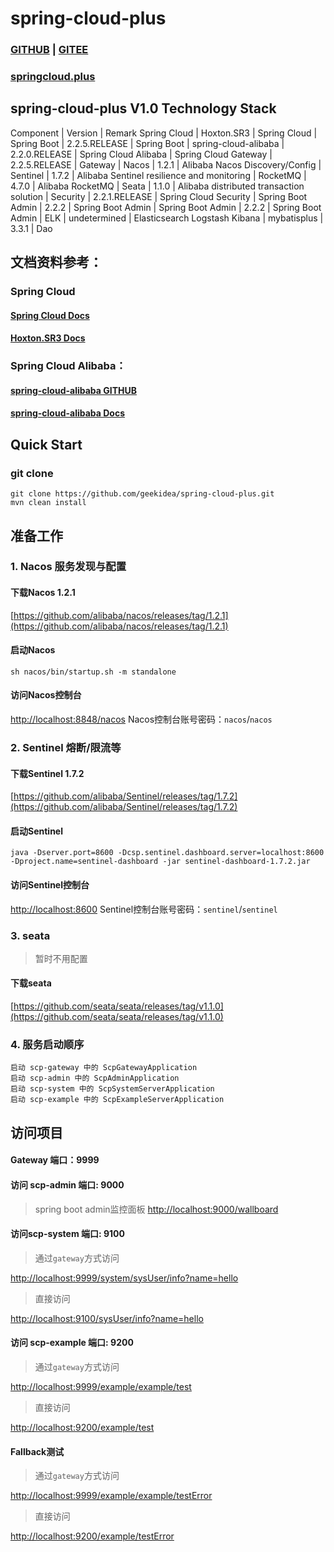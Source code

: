 # spring-cloud-plus

### [GITHUB](https://github.com/geekidea/spring-cloud-plus) | [GITEE](https://gitee.com/geekidea/spring-cloud-plus)

### [springcloud.plus](http://springcloud.plus)

## spring-cloud-plus V1.0 Technology Stack
Component | Version |  Remark
Spring Cloud | Hoxton.SR3 | Spring Cloud |
Spring Boot | 2.2.5.RELEASE | Spring Boot |
spring-cloud-alibaba | 2.2.0.RELEASE | Spring Cloud Alibaba |
Spring Cloud Gateway | 2.2.5.RELEASE | Gateway |
Nacos | 1.2.1 | Alibaba Nacos Discovery/Config |
Sentinel | 1.7.2 | Alibaba Sentinel resilience and monitoring |
RocketMQ | 4.7.0 | Alibaba RocketMQ |
Seata | 1.1.0 | Alibaba distributed transaction solution |
Security | 2.2.1.RELEASE | Spring Cloud Security |
Spring Boot Admin | 2.2.2 | Spring Boot Admin |
Spring Boot Admin | 2.2.2 | Spring Boot Admin |
ELK | undetermined | Elasticsearch Logstash Kibana |
mybatisplus | 3.3.1 | Dao

## 文档资料参考：
### Spring Cloud
#### [Spring Cloud Docs](https://spring.io/projects/spring-cloud)
#### [Hoxton.SR3 Docs](https://cloud.spring.io/spring-cloud-static/Hoxton.SR3/reference/htmlsingle/)
### Spring Cloud Alibaba：
#### [spring-cloud-alibaba GITHUB](https://github.com/alibaba/spring-cloud-alibaba)
#### [spring-cloud-alibaba Docs](https://spring-cloud-alibaba-group.github.io/github-pages/hoxton/zh-cn/index.html)


## Quick Start

### git clone
```shell script
git clone https://github.com/geekidea/spring-cloud-plus.git
mvn clean install
```

## 准备工作
### 1. Nacos 服务发现与配置
#### 下载Nacos 1.2.1
[https://github.com/alibaba/nacos/releases/tag/1.2.1](https://github.com/alibaba/nacos/releases/tag/1.2.1)

#### 启动Nacos
```shell script
sh nacos/bin/startup.sh -m standalone
```

#### 访问Nacos控制台
[http://localhost:8848/nacos](http://localhost:8848/nacos)
Nacos控制台账号密码：`nacos`/`nacos`

### 2. Sentinel 熔断/限流等
#### 下载Sentinel 1.7.2
[https://github.com/alibaba/Sentinel/releases/tag/1.7.2](https://github.com/alibaba/Sentinel/releases/tag/1.7.2)

#### 启动Sentinel
```shell script
java -Dserver.port=8600 -Dcsp.sentinel.dashboard.server=localhost:8600 -Dproject.name=sentinel-dashboard -jar sentinel-dashboard-1.7.2.jar
```

#### 访问Sentinel控制台
[http://localhost:8600](http://localhost:8600)
Sentinel控制台账号密码：`sentinel`/`sentinel`

### 3. seata
> 暂时不用配置
#### 下载seata
[https://github.com/seata/seata/releases/tag/v1.1.0](https://github.com/seata/seata/releases/tag/v1.1.0)


### 4. 服务启动顺序
```text
启动 scp-gateway 中的 ScpGatewayApplication
启动 scp-admin 中的 ScpAdminApplication
启动 scp-system 中的 ScpSystemServerApplication
启动 scp-example 中的 ScpExampleServerApplication
```

## 访问项目
#### Gateway 端口：9999

#### 访问 scp-admin 端口: 9000
> spring boot admin监控面板
[http://localhost:9000/wallboard](http://localhost:9000/wallboard)

#### 访问scp-system 端口: 9100
> 通过`gateway`方式访问

[http://localhost:9999/system/sysUser/info?name=hello](http://localhost:9999/system/sysUser/info?name=hello)

> 直接访问

[http://localhost:9100/sysUser/info?name=hello](http://localhost:9100/sysUser/info?name=hello)

#### 访问 scp-example 端口: 9200
> 通过`gateway`方式访问

[http://localhost:9999/example/example/test](http://localhost:9999/example/example/test)

> 直接访问

[http://localhost:9200/example/test](http://localhost:9200/example/test)

#### Fallback测试
> 通过`gateway`方式访问

[http://localhost:9999/example/example/testError](http://localhost:9999/example/example/testError)

> 直接访问

[http://localhost:9200/example/testError](http://localhost:9200/example/testError)
